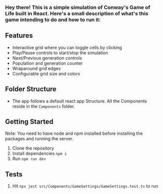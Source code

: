 ### Hey there! This is a simple simulation of Conway's Game of Life built in React. Here's a small description of what's this game intending to do and how to run it:


## Features

- Interactive grid where you can toggle cells by clicking
- Play/Pause controls to start/stop the simulation
- Next/Previous generation controls
- Population and generation counter
- Wraparound grid edges
- Configurable grid size and colors


## Folder Structure
- The app follows a default react app Structure. All the Components reside in the `Components` folder. 

## Getting Started

Note: You need to have node and npm installed before installing the packages and running the server.  

1. Clone the repository
2. Install dependencies `npm i`
3. Run `npm run dev`

## Tests

1. Hit `npx jest src/Components/GameSettings/GameSettings.test.ts` to run 


